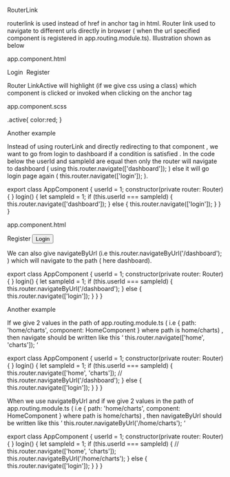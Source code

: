 RouterLink 

routerlink is used instead of href in anchor tag in html. Router link used to navigate to different urls directly in browser ( when the url specified component is registered in app.routing.module.ts).  Illustration shown as below

app.component.html

<div>
<a [routerLink]="['/login']" routerLinkActive="active">Login</a>&nbsp;
<a [routerLink]="['/register']" routerLinkActive="active">Register</a>
</div>


Router LinkActive will highlight (if we give css using a class)  which component is clicked or invoked when clicking on the anchor tag 


app.component.scss

.active{
color:red;
}




Another example 


Instead of using routerLink and directly redirecting to that component , we want to go from  login to dashboard if a condition is satisfied . In the code below the userId and  sampleId are equal then only the router will navigate to dashboard ( using this.router.navigate(['dashboard']);   )  else it will go login page again  (  this.router.navigate(['login']);  ).


export class AppComponent {
userId = 1;
constructor(private router: Router) { }
login() {
let sampleId = 1;
if (this.userId === sampleId) {
this.router.navigate(['dashboard']);
}
else {
this.router.navigate(['login']);
}
}
}






app.component.html


<div>
<a [routerLink]="['/register']" routerLinkActive="active">Register</a>
<button (click)="login()">Login</button>
</div>
<router-outlet></router-outlet>



We can also give navigateByUrl  (i.e  this.router.navigateByUrl('/dashboard'); ) which will navigate to the path ( here dashboard).


export class AppComponent {
userId = 1;
constructor(private router: Router) { }
login() {
let sampleId = 1;
if (this.userId === sampleId) {
this.router.navigateByUrl('/dashboard');
}
else {
this.router.navigate(['login']);
}
}
}


Another example

If we give 2 values in the path of app.routing.module.ts ( i.e { path: 'home/charts', component: HomeComponent }  where path is home/charts) , then navigate should be written like this ‘ this.router.navigate(['home', 'charts']);  ‘


export class AppComponent {
userId = 1;
constructor(private router: Router) { }
login() {
let sampleId = 1;
if (this.userId === sampleId) {
this.router.navigate(['home', 'charts']);
// this.router.navigateByUrl('/dashboard');
}
else {
this.router.navigate(['login']);
}
}
}



When we use navigateByUrl and if we give 2 values in the path of app.routing.module.ts ( i.e { path: 'home/charts', component: HomeComponent }  where path is home/charts) , then navigateByUrl should be written like this ‘ this.router.navigateByUrl('/home/charts'); ‘

export class AppComponent {
userId = 1;
constructor(private router: Router) { }
login() {
let sampleId = 1;
if (this.userId === sampleId) {
// this.router.navigate(['home', 'charts']);
this.router.navigateByUrl('/home/charts');
}
else {
this.router.navigate(['login']);
}
}
}


